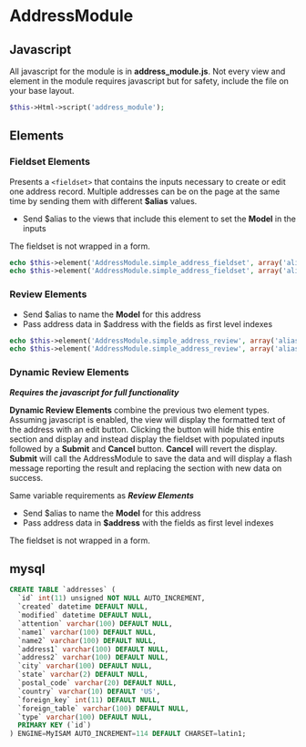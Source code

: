 # AddressModule

## Javascript ##
All javascript for the module is in **address_module.js**. Not every view and element in the module requires javascript but for safety, include the file on your base layout.
``` php
$this->Html->script('address_module');
```

## Elements ##
### Fieldset Elements ###
Presents a ```<fieldset>``` that contains the inputs necessary to create or edit one address record. Multiple addresses can be on the page at the same time by sending them with different **$alias** values.
- Send $alias to the views that include this element to set the **Model** in the inputs

The fieldset is not wrapped in a form.
``` php
echo $this->element('AddressModule.simple_address_fieldset', array('alias' => 'Shipping'));
echo $this->element('AddressModule.simple_address_fieldset', array('alias' => 'Billing'));
```

### Review Elements ###
- Send $alias to name the **Model** for this address
- Pass address data in $address with the fields as first level indexes
``` php
echo $this->element('AddressModule.simple_address_review', array('alias' => 'Shipping', 'address' => $this->request->data('Shipping')));
echo $this->element('AddressModule.simple_address_review', array('alias' => 'Billing', 'address' => $this->request->data('Billing')));
```

### Dynamic Review Elements ###
***Requires the javascript for full functionality***

**Dynamic Review Elements** combine the previous two element types. Assuming javascript is enabled, the view will display the formatted text of the address with an edit button. Clicking the button will hide this entire section and display and instead display the fieldset with populated inputs followed by a **Submit** and **Cancel** button. **Cancel** will revert the display. **Submit** will call the AddressModule to save the data and will display a flash message reporting the result and replacing the section with new data on success.

Same variable requirements as ***Review Elements***
- Send $alias to name the **Model** for this address
- Pass address data in **$address** with the fields as first level indexes

The fieldset is not wrapped in a form.

## mysql ##
``` sql
CREATE TABLE `addresses` (
  `id` int(11) unsigned NOT NULL AUTO_INCREMENT,
  `created` datetime DEFAULT NULL,
  `modified` datetime DEFAULT NULL,
  `attention` varchar(100) DEFAULT NULL,
  `name1` varchar(100) DEFAULT NULL,
  `name2` varchar(100) DEFAULT NULL,
  `address1` varchar(100) DEFAULT NULL,
  `address2` varchar(100) DEFAULT NULL,
  `city` varchar(100) DEFAULT NULL,
  `state` varchar(2) DEFAULT NULL,
  `postal_code` varchar(20) DEFAULT NULL,
  `country` varchar(10) DEFAULT 'US',
  `foreign_key` int(11) DEFAULT NULL,
  `foreign_table` varchar(100) DEFAULT NULL,
  `type` varchar(100) DEFAULT NULL,
  PRIMARY KEY (`id`)
) ENGINE=MyISAM AUTO_INCREMENT=114 DEFAULT CHARSET=latin1;
```
